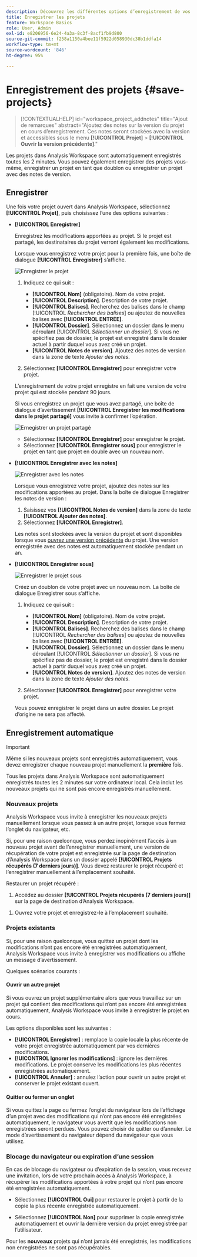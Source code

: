 ```yaml
---
description: Découvrez les différentes options d’enregistrement de vos projets dans Analysis Workspace.
title: Enregistrer les projets
feature: Workspace Basics
role: User, Admin
exl-id: e8206956-6e24-4a3a-8c3f-8acf1fb9d800
source-git-commit: f258a1150a4bee11f5922d058930dc38b1ddfa14
workflow-type: tm+mt
source-wordcount: '846'
ht-degree: 95%

---
```



# Enregistrement des projets {#save-projects}

<!-- markdownlint-disable MD034 -->

>[!CONTEXTUALHELP]
>id="workspace_project_addnotes"
>title="Ajout de remarques"
>abstract="Ajoutez des notes sur la version du projet en cours d’enregistrement. Ces notes seront stockées avec la version et accessibles sous le menu **[!UICONTROL Projet]** > **[!UICONTROL Ouvrir la version précédente]**."

<!-- markdownlint-enable MD034 -->


Les projets dans Analysis Workspace sont automatiquement enregistrés toutes les 2 minutes. Vous pouvez également enregistrer des projets vous-même, enregistrer un projet en tant que doublon ou enregistrer un projet avec des notes de version.

## Enregistrer

Une fois votre projet ouvert dans Analysis Workspace, sélectionnez **[!UICONTROL Projet]**, puis choisissez l’une des options suivantes :

* **[!UICONTROL Enregistrer]**

  Enregistrez les modifications apportées au projet. Si le projet est partagé, les destinataires du projet verront également les modifications.

  Lorsque vous enregistrez votre projet pour la première fois, une boîte de dialogue **[!UICONTROL Enregistrer]** s’affiche.

  ![Enregistrer le projet](assets/save-project.png)

   1. Indiquez ce qui suit :

      * **[!UICONTROL Nom]** (obligatoire). Nom de votre projet.
      * **[!UICONTROL Description]**. Description de votre projet.
      * **[!UICONTROL Balises]**. Recherchez des balises dans le champ [!UICONTROL *Rechercher des balises*] ou ajoutez de nouvelles balises avec **[!UICONTROL ENTRÉE]**.
      * **[!UICONTROL Dossier]**. Sélectionnez un dossier dans le menu déroulant [!UICONTROL *Sélectionner un dossier*]. Si vous ne spécifiez pas de dossier, le projet est enregistré dans le dossier actuel à partir duquel vous avez créé un projet.
      * **[!UICONTROL Notes de version]**. Ajoutez des notes de version dans la zone de texte *Ajouter des notes*.

   1. Sélectionnez **[!UICONTROL Enregistrer]** pour enregistrer votre projet.

  L’enregistrement de votre projet enregistre en fait une version de votre projet qui est stockée pendant 90 jours.

  Si vous enregistrez un projet que vous avez partagé, une boîte de dialogue d’avertissement **[!UICONTROL Enregistrer les modifications dans le projet partagé]** vous invite à confirmer l’opération.

  ![Ernegistrer un projet partagé](assets/save-project-shared.png)

   * Sélectionnez **[!UICONTROL Enregistrer]** pour enregistrer le projet.
   * Sélectionnez **[!UICONTROL Enregistrer sous]** pour enregistrer le projet en tant que projet en double avec un nouveau nom.


* **[!UICONTROL Enregistrer avec les notes]**

  ![Enregistrer avec les notes](assets/save-version-notes.png)

  Lorsque vous enregistrez votre projet, ajoutez des notes sur les modifications apportées au projet. Dans la boîte de dialogue Enregistrer les notes de version :

   1. Saisissez vos **[!UICONTROL Notes de version]** dans la zone de texte **[!UICONTROL Ajouter des notes]**.
   1. Sélectionnez **[!UICONTROL Enregistrer]**.

  Les notes sont stockées avec la version du projet et sont disponibles lorsque vous [ouvrez une version précédente](open-projects.md#open-previous-version) du projet. Une version enregistrée avec des notes est automatiquement stockée pendant un an.

* **[!UICONTROL Enregistrer sous]**

  ![Enregistrer le projet sous](assets/save-project-as.png)

  Créez un doublon de votre projet avec un nouveau nom. La boîte de dialogue Enregistrer sous s’affiche.

   1. Indiquez ce qui suit :

      * **[!UICONTROL Nom]** (obligatoire). Nom de votre projet.
      * **[!UICONTROL Description]**. Description de votre projet.
      * **[!UICONTROL Balises]**. Recherchez des balises dans le champ [!UICONTROL *Rechercher des balises*] ou ajoutez de nouvelles balises avec **[!UICONTROL ENTRÉE]**.
      * **[!UICONTROL Dossier]**. Sélectionnez un dossier dans le menu déroulant [!UICONTROL *Sélectionner un dossier*]. Si vous ne spécifiez pas de dossier, le projet est enregistré dans le dossier actuel à partir duquel vous avez créé un projet.
      * **[!UICONTROL Notes de version]**. Ajoutez des notes de version dans la zone de texte *Ajouter des notes*.

   1. Sélectionnez **[!UICONTROL Enregistrer]** pour enregistrer votre projet.

  Vous pouvez enregistrer le projet dans un autre dossier. Le projet d’origine ne sera pas affecté.


<!-- Cannot find this option in CJA 
| **[!UICONTROL Save as template]** | Save your project as a [custom template](https://experienceleague.adobe.com/docs/analytics/analyze/analysis-workspace/build-workspace-project/starter-projects.html) that becomes available to your organization under **[!UICONTROL Project > New]** | 
-->

## Enregistrement automatique


>[!IMPORTANT]
>
>Même si les nouveaux projets sont enregistrés automatiquement, vous devez enregistrer chaque nouveau projet manuellement la **première** fois.
>

Tous les projets dans Analysis Workspace sont automatiquement enregistrés toutes les 2 minutes sur votre ordinateur local. Cela inclut les nouveaux projets qui ne sont pas encore enregistrés manuellement.

### Nouveaux projets

Analysis Workspace vous invite à enregistrer les nouveaux projets manuellement lorsque vous passez à un autre projet, lorsque vous fermez l’onglet du navigateur, etc.

Si, pour une raison quelconque, vous perdez inopinément l’accès à un nouveau projet avant de l’enregistrer manuellement, une version de récupération de votre projet est enregistrée sur la page de destination d’Analysis Workspace dans un dossier appelé **[!UICONTROL Projets récupérés (7 derniers jours)]**. Vous devez restaurer le projet récupéré et l’enregistrer manuellement à l’emplacement souhaité.

Restaurer un projet récupéré :

1. Accédez au dossier **[!UICONTROL Projets récupérés (7 derniers jours)]** sur la page de destination d’Analysis Workspace.

<!-- 
     ![The list of folders highlighting the Recovered Project folder.](assets/recovered-folder.png)
  -->

1. Ouvrez votre projet et enregistrez-le à l’emplacement souhaité.


### Projets existants

Si, pour une raison quelconque, vous quittez un projet dont les modifications n’ont pas encore été enregistrées automatiquement, Analysis Workspace vous invite à enregistrer vos modifications ou affiche un message d’avertissement.


Quelques scénarios courants :

#### Ouvrir un autre projet

Si vous ouvrez un projet supplémentaire alors que vous travaillez sur un projet qui contient des modifications qui n’ont pas encore été enregistrées automatiquement, Analysis Workspace vous invite à enregistrer le projet en cours.

Les options disponibles sont les suivantes :

* **[!UICONTROL Enregistrer]** : remplace la copie locale la plus récente de votre projet enregistrée automatiquement par vos dernières modifications.
* **[!UICONTROL Ignorer les modifications]** : ignore les dernières modifications. Le projet conserve les modifications les plus récentes enregistrées automatiquement.
* **[!UICONTROL Annuler]** : annulez l’action pour ouvrir un autre projet et conserver le projet existant ouvert.

<!-- ![Click Save to save changes to a project.](assets/existing-save.png) -->

#### Quitter ou fermer un onglet

Si vous quittez la page ou fermez l’onglet du navigateur lors de l’affichage d’un projet avec des modifications qui n’ont pas encore été enregistrées automatiquement, le navigateur vous avertit que les modifications non enregistrées seront perdues. Vous pouvez choisir de quitter ou d’annuler. Le mode d’avertissement du navigateur dépend du navigateur que vous utilisez.


### Blocage du navigateur ou expiration d’une session

En cas de blocage du navigateur ou d’expiration de la session, vous recevez une invitation, lors de votre prochain accès à Analysis Workspace, à récupérer les modifications apportées à votre projet qui n’ont pas encore été enregistrées automatiquement.

* Sélectionnez **[!UICONTROL Oui]** pour restaurer le projet à partir de la copie la plus récente enregistrée automatiquement.

* Sélectionnez **[!UICONTROL Non]** pour supprimer la copie enregistrée automatiquement et ouvrir la dernière version du projet enregistrée par l’utilisateur.

<!--![The Project Recovery dialog box.](assets/project-recovery.png)-->



Pour les **nouveaux** projets qui n’ont jamais été enregistrés, les modifications non enregistrées ne sont pas récupérables.


<!-- Shouldn't this belong to another page?  Moved it to a new open projects page


## Open previously saved version

To open a previously saved version of a project:

1. Select **[!UICONTROL Open previous version]** from the **[!UICONTROL Project]** menu.

   ![The Previously saved project versions list and options to show All versions or Only versions with notes.](assets/open-previously-saved.png)

1. Review the list of previous versions available. You can switch between **[!UICONTROL All versions]** and **[!UICONTROL Only versions with notes]**.

   For each version, the list shows a timestamp
   [!UICONTROL Timestamp] and [!UICONTROL Editor] are shown, in addition to [!UICONTROL Notes] if they were added when the [!UICONTROL Editor] saved. Versions without notes are stored for 90 days; versions with notes are stored for 1 year.
1. Select a previous version and click **[!UICONTROL Load]**.
   The previous version then loads with a notification. The previous version does not become the current saved version of your project until you click **[!UICONTROL Save]**. If you navigate away from the loaded version, when you return, you will see the last saved version of the project.

-->



<!--
# Save projects {#save-projects}

>[!CONTEXTUALHELP]
>id="workspace_project_addnotes"
>title="Add notes"
>abstract="Add notes about the project version being saved. These notes will be stored with the version and accessible under the **[!UICONTROL Project]** > **[!UICONTROL Open previous version]** menu."

Projects in Analysis Workspace are automatically saved every 2 minutes. 

You can also manually save projects. Additional options such as adding tags or notes are available when you manually save a project.

## Save projects manually {#Save} 

Various options are available when manually saving a project in Analysis Workspace.

To manually save a project:

1. With your project open in Analysis Workspace, select **[!UICONTROL Project]**, then choose from the following options: 

   | Action | Description | 
   |---|---| 
   | **[!UICONTROL Save]** | Save changes to your project. If the project is shared, recipients of the project will also see the changes. When you first save your project, you are prompted to give the project a name, (optional) description and add (optional) tags. | 
   | **[!UICONTROL Save with notes]** | Before your project saves, add notes about what changed in the project. Notes are stored with the project version and are available to all editors under [!UICONTROL Project] > [!UICONTROL Open previous version]. | 
   | **[!UICONTROL Save as]** | Create a duplicate of your project. The original project will not be affected. | 
   | **[!UICONTROL Save as template]** | Save your project as a [template](/help/analyze/analysis-workspace/templates/create-templates.md) that becomes available to your organization under **[!UICONTROL Project > New]** | 

## Auto-save {#Autosave} 

All projects in Analysis Workspace are automatically saved every 2 minutes to your local machine. This includes newly created projects that are not yet saved manually. 

* **New projects:** Even though new projects are auto-saved, you must save each new project manually the first time. Analysis Workspace prompts you to save new projects manually when switching to another project, closing the browser tab, and so forth. 

  If for any reason you unexpectedly lose access to a newly created project before manually saving it, a recovery version of your project is saved on the Analysis Workspace landing page in a folder called `Recovered Projects (Last 7 Days)`. You must restore the recovered project and manually save it to a desired location. 

  To restore a recovered project:
  
  1. Go to the [!UICONTROL **Recovered Projects**] folder on the Analysis Workspace landing page.

     ![](assets/recovered-folder.png)

  1. Open your project and save it to a desired location. 

* **Existing projects:** If for any reason you leave a project with changes that are not yet auto-saved, Analysis Workspace either prompts you to save your changes or provides a warning message. 

  Following are some common scenarios:

### Open another project 

If you open an additional project while working on a project that contains changes that are not yet auto-saved, Analysis Workspace prompts you to save the current project before leaving.

The following options are available:

* **Save:** Replaces the most recent auto-saved local copy of your project with your latest changes.
* **Save As:** Saves your latest changes as a new project. The original project is saved only with the most recent auto-saved changes.
* **Discard Changes:** Discards your latest changes. The project retains the most recent auto-saved changes.

![](assets/existing-save.png)

### Navigate away or close a tab 

If you navigate away from the page or close the browser tab while viewing a project with changes that are not yet auto-saved, the browser warns that your unsaved changes will be lost. You can choose to leave or cancel. 

![](assets/browser-image.png)

### Browser crashes or session times out 

If your browser crashes or if your session times out, then the next time you access Analysis Workspace you're prompted to recover any changes to your project that are not yet auto-saved.

Following is the Project Recovery dialog box that displays the first time you access Analysis Workspace after a crash or a timeout.

Select **Yes** to restore the project from the most recent auto-saved copy.

Select **No** to delete the auto-saved copy and open the last user-saved version of the project.

![](assets/project-recovery.png)

For **new** projects that have never been saved, unsaved changes are not recoverable.

## Open a previous version {#previous-version}

To open a previous version of a project:

1. Go to **[!UICONTROL Project]** > **[!UICONTROL Open previous version]**

   ![](assets/previous-versions.png)
   
1. Review the list of prior versions available. 
   [!UICONTROL Timestamp] and [!UICONTROL Editor] are shown, in addition to [!UICONTROL Notes] if they were added when the [!UICONTROL Editor] saved. Versions without notes are stored for 90 days; versions with notes are stored for 1 year.
1. Select a previous version and click **[!UICONTROL Load]**.
   The previous version then loads with a notification. The previous version does not become the current saved version of your project until you click **[!UICONTROL Save]**. If you navigate away from the loaded version, when you return, you will see the last saved version of the project. 

-->